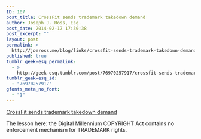 ```yaml
---
ID: 107
post_title: CrossFit sends trademark takedown demand
author: Joseph J. Ross, Esq.
post_date: 2014-02-17 17:30:38
post_excerpt: ""
layout: post
permalink: >
  http://joeross.me/blog/links/crossfit-sends-trademark-takedown-demand/
published: true
tumblr_geek-esq_permalink:
  - >
    http://geek-esq.tumblr.com/post/76970257917/crossfit-sends-trademark-takedown-demand
tumblr_geek-esq_id:
  - "76970257917"
gfonts_meta_no_font:
  - "1"
---
```

<a href='http://fulbrightsocialmediablog.com/2014/02/11/ip-enforcement-via-takedown-notices/'>CrossFit sends trademark takedown demand </a><div class="link_description"><p>The lesson here: the Digital Millennium COPYRIGHT Act contains no enforcement mechanism for TRADEMARK rights.</p></div>